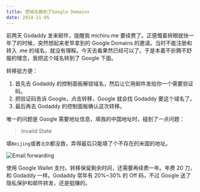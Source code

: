 ```yaml
---
title: 把域名搬到了Google Domains
date: 2014-11-05
---
```


前两天 Godaddy 发来邮件，提醒我 michiru.me 要续费了。正感慨着转眼就快一年了的时候，突然想起来老早拿到的 Google Domains 的邀请。当时不能注册和转入 .me 的域名，就没有理睬。今天去看果然已经可以了。于是本着不折腾不舒服的理念，我把这个域名转到了 Google 下面。

<!--more-->

转移挺方便：

1. 首先去 Godaddy 的控制面板解锁域名，然后让它用邮件发给你一个需要验证码。
2. 把验证码告诉 Google，点击转移，Google 就会找 Godaddy 要这个域名了。
3. 最后再去 Godaddy 的控制面板确认这次转移。

唯一的问题是 Google 需要地址信息，填我的中国地址时，碰到了一点问题：

> Invaild State

填`Beijing`或者`北京`都没救，弄得最后只能填了个不存在的米国的地址。

![Email forwarding](/image/google-domain.png)

使用 Google Wallet 支付。转移保留剩余时间，还需要再续费一年。年费 20 刀，和 Godaddy 一样。Godaddy 常年有 20%~30% 的 Off 码，不过 Google 送了隐私保护和邮件转发，还是挺赚的。
